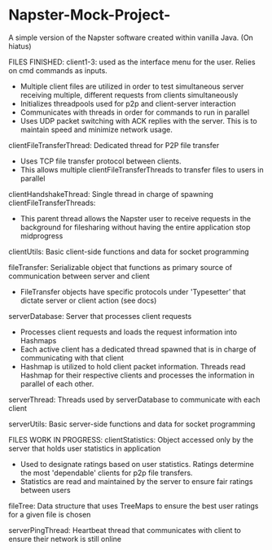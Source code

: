 # Napster-Mock-Project-
A simple version of the Napster software created within vanilla Java. 
(On hiatus)

FILES FINISHED:
client1-3: used as the interface menu for the user. Relies on cmd commands as inputs. 
- Multiple client files are utilized in order to test simultaneous server receiving multiple, different requests from clients simultaneously
- Initializes threadpools used for p2p and client-server interaction
- Communicates with threads in order for commands to run in parallel
- Uses UDP packet switching with ACK replies with the server. This is to maintain speed and minimize network usage.

clientFileTransferThread: Dedicated thread for P2P file transfer
- Uses TCP file transfer protocol between clients.
- This allows multiple clientFileTransferThreads to transfer files to users in parallel

clientHandshakeThread: Single thread in charge of spawning clientFileTransferThreads:
- This parent thread allows the Napster user to receive requests in the background for filesharing without having the entire application stop midprogress

clientUtils: Basic client-side functions and data for socket programming

fileTransfer: Serializable object that functions as primary source of communication between server and client
- FileTransfer objects have specific protocols under 'Typesetter' that dictate server or client action (see docs)

serverDatabase: Server that processes client requests
- Processes client requests and loads the request information into Hashmaps
- Each active client has a dedicated thread spawned that is in charge of communicating with that client
- Hashmap is utilized to hold client packet information. Threads read Hashmap for their respective clients and processes the information in parallel of each other.

serverThread: Threads used by serverDatabase to communicate with each client

serverUtils: Basic server-side functions and data for socket programming

FILES WORK IN PROGRESS:
clientStatistics: Object accessed only by the server that holds user statistics in application
- Used to designate ratings based on user statistics. Ratings determine the most 'dependable' clients for p2p file transfers.
- Statistics are read and maintained by the server to ensure fair ratings between users

fileTree: Data structure that uses TreeMaps to ensure the best user ratings for a given file is chosen

serverPingThread: Heartbeat thread that communicates with client to ensure their network is still online
